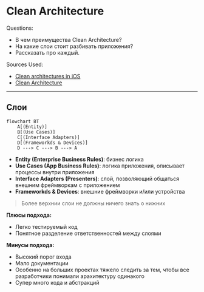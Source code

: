 # Clean Architecture

Questions:
- В чем преимущества Clean Architecture?
- На какие слои стоит разбивать приложения?
- Рассказать про каждый.

Sources Used:
- [Clean architectures in iOS](https://habr.com/ru/companies/croc/articles/560674/)
- [Clean Architecture](https://www.geeksforgeeks.org/what-is-clean-architecture-in-android/)

---

## Слои

```mermaid
flowchart BT
    A[(Entity)]
    B[(Use Cases)] 
    C[(Interface Adapters)] 
    D[(Frameworkds & Devices)]
    D ---> C ---> B ---> A
```

- **Entity (Enterprise Business Rules)**: бизнес логика
- **Use Cases (App Business Rules)**: логика приложения, описывает процессы внутри приложения
- **Interface Adapters (Presenters)**: слой, позволяющий общаться внешним фреймворкам с приложением
- **Frameworkds & Devices**: внешние фреймворки и/или устройства

> Более верхнии слои не должны ничего знать о нижних

**Плюсы подхода:**<BR>
- Легко тестируемый код
- Понятное разделение ответственностей между слоями

**Минусы подхода:**<BR>
- Высокий порог входа
- Мало документации
- Особенно на больших проектах тяжело следить за тем, чтобы все разработчики понимали арахитектуру одинакого
- Супер много кода и абстракций
